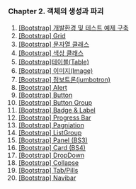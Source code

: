 ### Chapter 2. 객체의 생성과 파괴

1. [\[Bootstrap\] 개발환경 및 테스트 예제 구축](https://yonghwankim-dev.tistory.com/386)
2. [\[Bootstrap\] Grid](https://yonghwankim-dev.tistory.com/387)
3. [\[Bootstrap\] 문자열 클래스](https://yonghwankim-dev.tistory.com/388)
4. [\[Bootstrap\] 색상 클래스](https://yonghwankim-dev.tistory.com/389)
5. [\[Bootstrap\]테이블(Table)](https://yonghwankim-dev.tistory.com/390)
6. [\[Bootstrap\] 이미지(Image)](https://yonghwankim-dev.tistory.com/391)
7. [\[Bootstrap\] 점보트론(jumbotron)](https://yonghwankim-dev.tistory.com/392)
8. [\[Bootstrap\] Alert](https://yonghwankim-dev.tistory.com/393)
9. [\[Bootstrap\] Button](https://yonghwankim-dev.tistory.com/394)
10. [\[Bootstrap\] Button Group](https://yonghwankim-dev.tistory.com/395)
11. [\[Bootstrap\] Badge & Label](https://yonghwankim-dev.tistory.com/396)
12. [\[Bootstrap\] Progress Bar](https://yonghwankim-dev.tistory.com/397)
13. [\[Bootstrap\] Pagniation](https://yonghwankim-dev.tistory.com/398)
14. [\[Bootstrap\] ListGroup](https://yonghwankim-dev.tistory.com/399)
15. [\[Bootstrap\] Panel (BS3)](https://yonghwankim-dev.tistory.com/400)
16. [\[Bootstrap\] Card (BS4)](https://yonghwankim-dev.tistory.com/401)
17. [\[Bootstrap\] DropDown](https://yonghwankim-dev.tistory.com/402)
18. [\[Bootstrap\] Collapse](https://yonghwankim-dev.tistory.com/403)
19. [\[Bootstrap\] Tab/Pills](https://yonghwankim-dev.tistory.com/404)
20. [\[Bootstrap\] Navibar](https://yonghwankim-dev.tistory.com/405)












